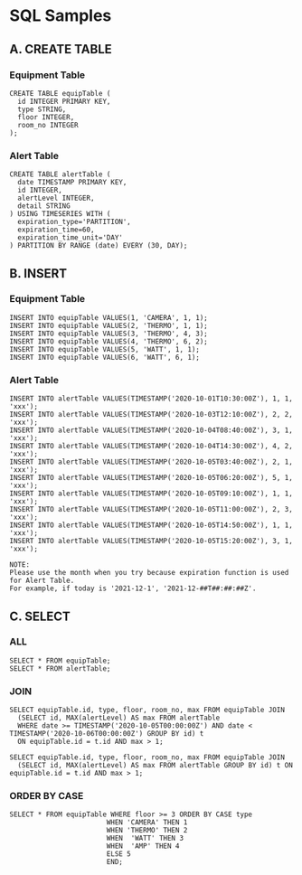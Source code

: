 # SQL Samples

## A. CREATE TABLE

### Equipment Table

    CREATE TABLE equipTable (
      id INTEGER PRIMARY KEY,
      type STRING,
      floor INTEGER,
      room_no INTEGER
    );

### Alert Table

    CREATE TABLE alertTable (
      date TIMESTAMP PRIMARY KEY,
      id INTEGER,
      alertLevel INTEGER,
      detail STRING
    ) USING TIMESERIES WITH (
      expiration_type='PARTITION',
      expiration_time=60,
      expiration_time_unit='DAY'
    ) PARTITION BY RANGE (date) EVERY (30, DAY); 

## B. INSERT

### Equipment Table

    INSERT INTO equipTable VALUES(1, 'CAMERA', 1, 1);
    INSERT INTO equipTable VALUES(2, 'THERMO', 1, 1);
    INSERT INTO equipTable VALUES(3, 'THERMO', 4, 3);
    INSERT INTO equipTable VALUES(4, 'THERMO', 6, 2);
    INSERT INTO equipTable VALUES(5, 'WATT', 1, 1);
    INSERT INTO equipTable VALUES(6, 'WATT', 6, 1);

### Alert Table

    INSERT INTO alertTable VALUES(TIMESTAMP('2020-10-01T10:30:00Z'), 1, 1, 'xxx');
    INSERT INTO alertTable VALUES(TIMESTAMP('2020-10-03T12:10:00Z'), 2, 2, 'xxx');
    INSERT INTO alertTable VALUES(TIMESTAMP('2020-10-04T08:40:00Z'), 3, 1, 'xxx');
    INSERT INTO alertTable VALUES(TIMESTAMP('2020-10-04T14:30:00Z'), 4, 2, 'xxx');
    INSERT INTO alertTable VALUES(TIMESTAMP('2020-10-05T03:40:00Z'), 2, 1, 'xxx');
    INSERT INTO alertTable VALUES(TIMESTAMP('2020-10-05T06:20:00Z'), 5, 1, 'xxx');
    INSERT INTO alertTable VALUES(TIMESTAMP('2020-10-05T09:10:00Z'), 1, 1, 'xxx');
    INSERT INTO alertTable VALUES(TIMESTAMP('2020-10-05T11:00:00Z'), 2, 3, 'xxx');
    INSERT INTO alertTable VALUES(TIMESTAMP('2020-10-05T14:50:00Z'), 1, 1, 'xxx');
    INSERT INTO alertTable VALUES(TIMESTAMP('2020-10-05T15:20:00Z'), 3, 1, 'xxx');

    NOTE:
    Please use the month when you try because expiration function is used for Alert Table. 
    For example, if today is '2021-12-1', '2021-12-##T##:##:##Z'.

## C. SELECT

### ALL

    SELECT * FROM equipTable;
    SELECT * FROM alertTable;

### JOIN

    SELECT equipTable.id, type, floor, room_no, max FROM equipTable JOIN 
      (SELECT id, MAX(alertLevel) AS max FROM alertTable 
      WHERE date >= TIMESTAMP('2020-10-05T00:00:00Z') AND date < TIMESTAMP('2020-10-06T00:00:00Z') GROUP BY id) t 
      ON equipTable.id = t.id AND max > 1;

    SELECT equipTable.id, type, floor, room_no, max FROM equipTable JOIN 
      (SELECT id, MAX(alertLevel) AS max FROM alertTable GROUP BY id) t ON equipTable.id = t.id AND max > 1;

### ORDER BY CASE

    SELECT * FROM equipTable WHERE floor >= 3 ORDER BY CASE type
                            WHEN 'CAMERA' THEN 1
                            WHEN 'THERMO' THEN 2
                            WHEN  'WATT' THEN 3
                            WHEN  'AMP' THEN 4
                            ELSE 5
                            END;
